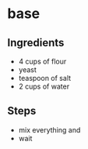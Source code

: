 # base

## Ingredients
- 4 cups of flour
- yeast
- teaspoon of salt
- 2 cups of water

## Steps
- mix everything and
- wait